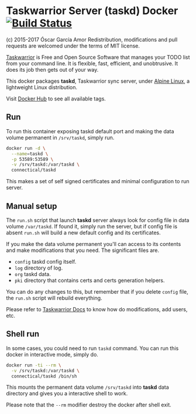 # Taskwarrior Server (taskd) Docker [![Build Status](https://travis-ci.org/ogarcia/docker-taskd.svg?branch=master)](https://travis-ci.org/ogarcia/docker-taskd)

(c) 2015-2017 Óscar García Amor
Redistribution, modifications and pull requests are welcomed under the terms
of MIT license.

[Taskwarrior](https://www.taskwarrior.org) is Free and Open Source Software
that manages your TODO list from your command line. It is flexible, fast,
efficient, and unobtrusive. It does its job then gets out of your way.

This docker packages **taskd**, Taskwarrior sync server, under [Alpine
Linux](https://alpinelinux.org/), a lightweight Linux distribution.

Visit [Docker Hub](https://hub.docker.com/r/connectical/taskd/) to see all
available tags.

## Run

To run this container exposing taskd default port and making the data volume
permanent in `/srv/taskd`, simply run.

```sh
docker run -d \
  --name=taskd \
  -p 53589:53589 \
  -v /srv/taskd:/var/taskd \
  connectical/taskd
```

This makes a set of self signed certificates and minimal configuration to
run server.

## Manual setup

The `run.sh` script that launch **taskd** server always look for config file
in data volume `/var/taskd`. If found it, simply run the server, but if
config file is absent `run.sh` will build a new default config and its
certificates.

If you make the data volume permanent you'll can access to its contents and
make modifications that you need. The significant files are.

* `config` taskd config itself.
* `log` directory of log.
* `org` taskd data.
* `pki` directory that contains certs and certs generation helpers.

You can do any changes to this, but remember that if you delete `config`
file, the `run.sh` script will rebuild everything.

Please refer to [Taskwarrior Docs](https://taskwarrior.org/docs/) to know
how do modifications, add users, etc.

## Shell run

In some cases, you could need to run `taskd` command. You can run this
docker in interactive mode, simply do.

```sh
docker run -ti --rm \
  -v /srv/taskd:/var/taskd \
  connectical/taskd /bin/sh
```

This mounts the permanent data volume `/srv/taskd` into **taskd** data
directory and gives you a interactive shell to work.

Please note that the `--rm` modifier destroy the docker after shell exit.
